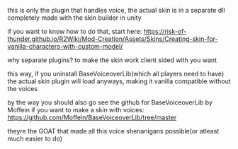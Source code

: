 this is only the plugin that handles voice, the actual skin is in a separate dll completely made with the skin builder in unity

if you want to know how to do that, start here: https://risk-of-thunder.github.io/R2Wiki/Mod-Creation/Assets/Skins/Creating-skin-for-vanilla-characters-with-custom-model/



why separate plugins? to make the skin work client sided with you want

this way, if you uninstall BaseVoiceoverLib(which all players need to have) the actual skin plugin will load anyways, making it vanilla compatible without the voices



by the way you should also go see the github for BaseVoiceoverLib by Moffein if you want to make a skin with voices: https://github.com/Moffein/BaseVoiceoverLib/tree/master

theyre the GOAT that made all this voice shenanigans possible(or atleast much easier to do)
